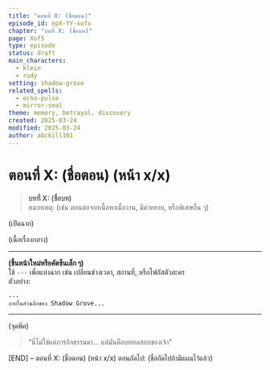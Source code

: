 ```yaml
---
title: "ตอนที่ X: (ชื่อตอน)"
episode_id: epX-YY-xofx
chapter: "บทที่ X: (ชื่อบท)"
page: Xof5
type: episode
status: draft
main_characters:
  - klein
  - rudy
setting: shadow-grove
related_spells:
  - echo-pulse
  - mirror-seal
theme: memory, betrayal, discovery
created: 2025-03-24
modified: 2025-03-24
author: abckill101
---
```


# ตอนที่ X: (ชื่อตอน) (หน้า x/x)

> **บทที่ X: (ชื่อบท)**  
> หมายเหตุ: (เช่น ตอนต่อจากเนื้อหาเมื่อวาน, มีคำหยาบ, หรือพิเศษอื่น ๆ)

(เปิดฉาก)

(เนื้อเรื่องกลาง)

---

**(ขึ้นหน้าใหม่หรือคัตซีนเล็ก ๆ)**  
ใช้ `---` เพื่อแบ่งฉาก เช่น เปลี่ยนช่วงเวลา, สถานที่, หรือโฟกัสตัวละคร  
ตัวอย่าง:

```
---
ภายในส่วนลึกของ Shadow Grove...
```

---

(จุดพีค)

> “นี่ไม่ใช่แค่ภารกิจธรรมดา... แต่มันคือบททดสอบของเจ้า”

[END] – ตอนที่ X: (ชื่อตอน) (หน้า x/x)
ตอนถัดไป: (ชื่อถัดไปถ้ามีแผนไว้แล้ว)
